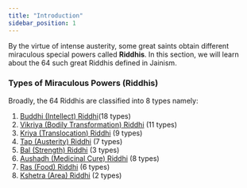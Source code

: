 ```yaml
---
title: "Introduction"
sidebar_position: 1
---
```


By the virtue of intense austerity, some great saints obtain different miraculous special powers called **Riddhis**. In this section, we will learn about the 64 such great Riddhis defined in Jainism.

### Types of Miraculous Powers (Riddhis)

Broadly, the 64 Riddhis are classified into 8 types namely:
1. [Buddhi (Intellect) Riddhi](./Buddhi_Riddhi.md)(18 types)
2. [Vikriya (Bodily Transformation) Riddhi](./Vikriya_Riddhi.md) (11 types)
3. [Kriya (Translocation) Riddhi](./Kriya_Riddhi.md) (9 types)
4. [Tap (Austerity) Riddhi](./Tap_Riddhi.md) (7 types)
5. [Bal (Strength) Riddhi](./Bal_Riddhi.md) (3 types)
6. [Aushadh (Medicinal Cure) Riddhi](./Aushadh_Riddhi.md) (8 types)
7. [Ras (Food) Riddhi](./Ras_Riddhi.md) (6 types)
8. [Kshetra (Area) Riddhi](./Kshetra_Riddhi.md) (2 types) 
